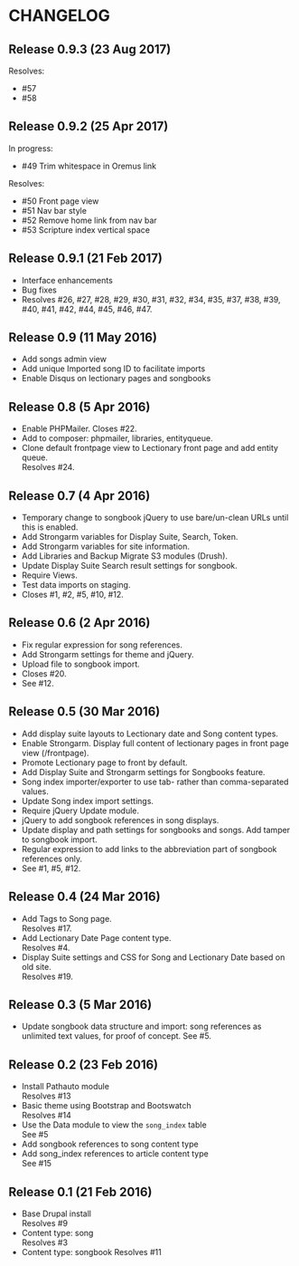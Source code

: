 # CHANGELOG

## Release 0.9.3 (23 Aug 2017)

Resolves:
- #57
- #58

## Release 0.9.2 (25 Apr 2017)

In progress:
- #49 Trim whitespace in Oremus link

Resolves:
- #50 Front page view
- #51 Nav bar style
- #52 Remove home link from nav bar
- #53 Scripture index vertical space

## Release 0.9.1 (21 Feb 2017)

- Interface enhancements
- Bug fixes
- Resolves #26, #27, #28, #29, #30, #31, #32, #34, #35, #37, #38, #39, #40, #41, #42, #44, #45, #46, #47.

## Release 0.9 (11 May 2016)

- Add songs admin view
- Add unique Imported song ID to facilitate imports
- Enable Disqus on lectionary pages and songbooks

## Release 0.8 (5 Apr 2016)

- Enable PHPMailer. Closes #22.
- Add to composer: phpmailer, libraries, entityqueue.
- Clone default frontpage view to Lectionary front page and add entity queue.  
  Resolves #24.

## Release 0.7 (4 Apr 2016)

- Temporary change to songbook jQuery to use bare/un-clean URLs until this is enabled.
- Add Strongarm variables for Display Suite, Search, Token.
- Add Strongarm variables for site information.
- Add Libraries and Backup Migrate S3 modules (Drush).
- Update Display Suite Search result settings for songbook.
- Require Views.
- Test data imports on staging.
- Closes #1, #2, #5, #10, #12.

## Release 0.6 (2 Apr 2016)

- Fix regular expression for song references.
- Add Strongarm settings for theme and jQuery.
- Upload file to songbook import.
- Closes #20.
- See #12.

## Release 0.5 (30 Mar 2016)

- Add display suite layouts to Lectionary date and Song content types.
- Enable Strongarm. Display full content of lectionary pages in front page view (/frontpage).
- Promote Lectionary page to front by default.
- Add Display Suite and Strongarm settings for Songbooks feature.
- Song index importer/exporter to use tab- rather than comma-separated values.
- Update Song index import settings.
- Require jQuery Update module.
- jQuery to add songbook references in song displays.
- Update display and path settings for songbooks and songs. Add tamper to songbook import.
- Regular expression to add links to the abbreviation part of songbook references only.
- See #1, #5, #12.

## Release 0.4 (24 Mar 2016)

- Add Tags to Song page.  
  Resolves #17.
- Add Lectionary Date Page content type.  
  Resolves #4.
- Display Suite settings and CSS for Song and Lectionary Date based on old site.  
  Resolves #19.

## Release 0.3 (5 Mar 2016)

- Update songbook data structure and import: song references as unlimited text values, for proof of concept.
  See #5.

## Release 0.2 (23 Feb 2016)

- Install Pathauto module  
  Resolves #13
- Basic theme using Bootstrap and Bootswatch  
  Resolves #14
- Use the Data module to view the `song_index` table  
  See #5
- Add songbook references to song content type
- Add song_index references to article content type  
  See #15

## Release 0.1 (21 Feb 2016)

- Base Drupal install  
  Resolves #9
- Content type: song  
  Resolves #3
- Content type: songbook
  Resolves #11
